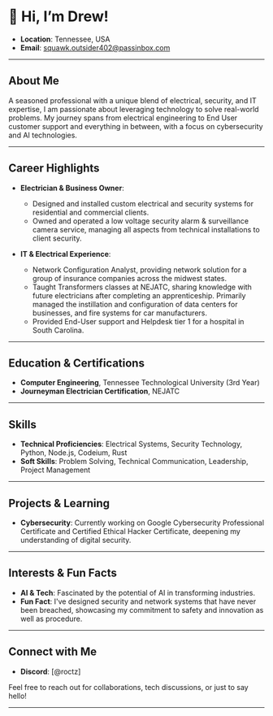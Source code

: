 # 👋 Hi, I’m Drew!

- **Location**: Tennessee, USA
- **Email**: squawk.outsider402@passinbox.com

---

## About Me

A seasoned professional with a unique blend of electrical, security, and IT expertise, I am passionate about leveraging technology to solve real-world problems. My journey spans from electrical engineering to End User customer support and everything in between, with a focus on cybersecurity and AI technologies.

---

## Career Highlights

- **Electrician & Business Owner**: 
  - Designed and installed custom electrical and security systems for residential and commercial clients.
  - Owned and operated a low voltage security alarm & surveillance camera service, managing all aspects from technical installations to client security.

- **IT & Electrical Experience**:
  - Network Configuration Analyst, providing network solution for a group of insurance companies across the midwest states.
  - Taught Transformers classes at NEJATC, sharing knowledge with future electricians after completing an apprenticeship. Primarily managed the instillation and configuration of data centers for businesses, and fire systems for car manufacturers.
  - Provided End-User support and Helpdesk tier 1 for a hospital in South Carolina.
 
---

## Education & Certifications

- **Computer Engineering**, Tennessee Technological University (3rd Year)
- **Journeyman Electrician Certification**, NEJATC

---

## Skills

- **Technical Proficiencies**: Electrical Systems, Security Technology, Python, Node.js, Codeium, Rust
- **Soft Skills**: Problem Solving, Technical Communication, Leadership, Project Management

---

## Projects & Learning

- **Cybersecurity**: Currently working on Google Cybersecurity Professional Certificate and Certified Ethical Hacker Certificate, deepening my understanding of digital security.

---

## Interests & Fun Facts

- **AI & Tech**: Fascinated by the potential of AI in transforming industries.
- **Fun Fact**: I've designed security and network systems that have never been breached, showcasing my commitment to safety and innovation as well as procedure.

---

## Connect with Me

- **Discord**: [@roctz]

Feel free to reach out for collaborations, tech discussions, or just to say hello!

---

<!-- GitHub Stats -->
<!-- Add GitHub stats here using a service like github-readme-stats -->

